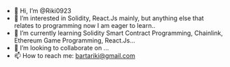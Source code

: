 - 👋 Hi, I’m @Riki0923
- 👀 I’m interested in  Solidity, React.Js mainly, but anything else that relates to programming now I am eager to learn.. 
- 🌱 I’m currently learning Solidity Smart Contract Programming, Chainlink, Ethereum Game Programming, React.Js...
- 💞️ I’m looking to collaborate on ...
- 📫 How to reach me: bartariki@gmail.com

<!---
Riki0923/Riki0923 is a ✨ special ✨ repository because its `README.md` (this file) appears on your GitHub profile.
You can click the Preview link to take a look at your changes.
--->
